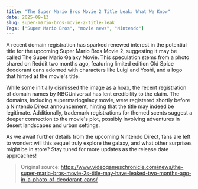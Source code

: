 ```yaml
---
title: "The Super Mario Bros Movie 2 Title Leak: What We Know"
date: 2025-09-13
slug: super-mario-bros-movie-2-title-leak
Tags: ["Super Mario Bros", "movie news", "Nintendo"]
---
```


A recent domain registration has sparked renewed interest in the potential title for the upcoming Super Mario Bros Movie 2, suggesting it may be called The Super Mario Galaxy Movie. This speculation stems from a photo shared on Reddit two months ago, featuring limited edition Old Spice deodorant cans adorned with characters like Luigi and Yoshi, and a logo that hinted at the movie's title.

While some initially dismissed the image as a hoax, the recent registration of domain names by NBCUniversal has lent credibility to the claim. The domains, including supermariogalaxy.movie, were registered shortly before a Nintendo Direct announcement, hinting that the title may indeed be legitimate. Additionally, trademark registrations for themed scents suggest a deeper connection to the movie's plot, possibly involving adventures in desert landscapes and urban settings.

As we await further details from the upcoming Nintendo Direct, fans are left to wonder: will this sequel truly explore the galaxy, and what other surprises might be in store? Stay tuned for more updates as the release date approaches!
> Original source: https://www.videogameschronicle.com/news/the-super-mario-bros-movie-2s-title-may-have-leaked-two-months-ago-in-a-photo-of-deodorant-cans/